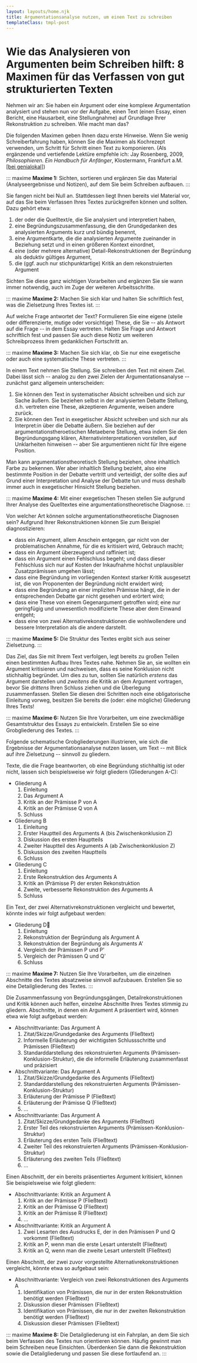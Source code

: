 ```yaml
---
layout: layouts/home.njk
title: Argumentationsanalyse nutzen, um einen Text zu schreiben
templateClass: tmpl-post
---
```


# Wie das Analysieren von Argumenten beim Schreiben hilft: 8 Maximen für das Verfassen von gut strukturierten Texten

Nehmen wir an: Sie haben ein Argument oder eine komplexe Argumentation analysiert und stehen nun vor der Aufgabe, einen Text (einen Essay, einen Bericht, eine Hausarbeit, eine Stellungnahme) auf Grundlage Ihrer Rekonstruktion zu schreiben. Wie macht man das?

Die folgenden Maximen geben Ihnen dazu erste Hinweise. Wenn Sie wenig Schreiberfahrung haben, können Sie die Maximen als Kochrezept verwenden, um Schritt für Schritt einen Text zu komponieren. (Als ergänzende und vertiefende Lektüre empfehle ich: Jay Rosenberg, 2009, *Philosophieren. Ein Handbuch für Anfänger*, Klostermann, Frankfurt a.M. [[bei genialokal]](https://www.genialokal.de/Produkt/Jay-F-Rosenberg/Philosophieren_lid_8165246.html))

::: maxime
**Maxime 1:** Sichten, sortieren und ergänzen Sie das Material (Analyseergebnisse und Notizen), auf dem Sie beim Schreiben aufbauen.
:::

Sie fangen nicht bei Null an. Stattdessen liegt Ihnen bereits viel Material vor, auf das Sie beim Verfassen Ihres Textes zurückgreifen können und sollten. Dazu gehört etwa: 

1. der oder die Quelltext/e, die Sie analysiert und interpretiert haben, 
2. eine Begründungszusammenfassung, die den Grundgedanken des analysierten Arguments kurz und bündig benennt,
3. eine Argumentkarte, die die analysierten Argumente zueinander in Beziehung setzt und in einen größeren Kontext einordnet,  
4. eine (oder mehrere alternative) Detail-Rekonstruktionen der Begründung als deduktiv gültiges Argument, 
5. die (ggf. auch nur stichpunktartige) Kritik an dem rekonstruierten Argument

Sichten Sie diese ganz wichtigen Vorarbeiten und ergänzen Sie sie wann immer notwendig, auch im Zuge der weiteren Arbeitsschritte. 

::: maxime
**Maxime 2:** Machen Sie sich klar und halten Sie schriftlich fest, was die Zielsetzung Ihres Textes ist.
:::

Auf welche Frage antwortet der Text? Formulieren Sie eine eigene (steile oder differenzierte, mutige oder vorsichtige) These, die Sie -- als Antwort auf die Frage -- in dem Essay vertreten. Halten Sie Frage und Antwort schriftlich fest und passen Sie auch diese Notiz um weiteren Schreibprozess Ihrem gedanklichen Fortschritt an.

::: maxime
**Maxime 3:** Machen Sie sich klar, ob Sie nur eine exegetische oder auch eine systematische These vertreten.
:::

In einem Text nehmen Sie Stellung. Sie schreiben den Text mit einem Ziel. Dabei lässt sich -- analog zu den zwei Zielen der Argumentationsanalyse -- zunächst ganz allgemein unterscheiden:

1. Sie können den Text in systematischer Absicht schreiben und sich zur Sache äußern. Sie beziehen selbst in der analysierten Debatte Stellung, d.h. vertreten eine These, akzeptieren Argumente, weisen andere zurück.
2. Sie können den Text in exegetischer Absicht schreiben und sich nur als Interpret:in über die Debatte äußern. Sie beziehen auf der argumentationstheroetischen Metaebene Stellung, etwa indem Sie den Begründungsgang klären, Alternativinterpretationen vorstellen, auf Unklarheiten hinweisen -- aber Sie argumentieren nicht für Ihre eigene Position. 

Man kann argumentationstheoretisch Stellung beziehen, ohne inhaltlich Farbe 
zu bekennen. Wer aber inhaltlich Stellung bezieht, also eine bestimmte Position in der Debatte vertritt und verteidigt, der sollte dies auf Grund einer Interpretation und Analyse der Debatte tun und muss deshalb immer auch in exegetischer Hinsicht Stellung beziehen.

::: maxime
**Maxime 4:** Mit einer exegetischen Thesen stellen Sie aufgrund Ihrer Analyse des Quelltextes eine argumentationstheoretische Diagnose.
:::

Von welcher Art können solche argumentationstheoretische Diagnosen sein? Aufgrund Ihrer Rekonstruktionen können Sie zum Beispiel diagnostizieren: 

* dass ein Argument, allem Anschein entgegen, gar nicht von der problematischen Annahme, für die es kritisiert wird, Gebrauch macht;
* dass ein Argument überzeugend und raffiniert ist;
* dass ein Argument einen Fehlschluss begeht; und dass dieser Fehlschluss sich nur auf Kosten der Inkaufnahme höchst unplausibler Zusatzprämissen umgehen lässt;
* dass eine Begründung im vorliegenden Kontext starker Kritik ausgesetzt ist, die von Proponenten der Begründung nicht erwidert wird; 
* dass eine Begründung an einer impliziten Prämisse hängt, die in der entsprechenden Debatte gar nicht gesehen und erörtert wird; 
* dass eine These von einem Gegenargument getroffen wird; eine nur geringfügig und unwesentlich modifizierte These aber dem Einwand entgeht; 
* dass eine von zwei Alternativrekonstruktionen die wohlwollendere und 
bessere Interpretation als die andere darstellt. 


::: maxime
**Maxime 5:** Die Struktur des Textes ergibt sich aus seiner Zielsetzung.
:::

Das Ziel, das Sie mit Ihrem Text verfolgen, legt bereits zu großen Teilen einen bestimmten Aufbau Ihres Textes nahe. Nehmen Sie an, sie wollten ein Argument kritisieren und nachweisen, dass es seine Konklusion nicht stichhaltig begründet. Um dies zu tun, sollten Sie natürlich *erstens* das Argument darstellen und *zweitens* die Kritik an dem Argument vortragen, bevor Sie *drittens* Ihren Schluss ziehen und die Überlegung zusammenfassen. Stellen Sie diesen drei Schritten noch eine obligatorische Einleitung vorweg, besitzen Sie bereits die (oder: eine mögliche) Gliederung Ihres Texts! 

::: maxime
**Maxime 6:** Nutzen Sie Ihre Vorarbeiten, um eine zweckmäßige Gesamtstruktur des Essays zu entwickeln. Erstellen Sie so eine Grobgliederung des Textes.
:::

Folgende schematische Grobgliederungen illustrieren, wie sich die Ergebnisse der Argumentationsanalyse nutzen lassen, um Text -- mit Blick auf ihre Zielsetzung -- sinnvoll zu gliedern. 

Texte, die die Frage beantworten, ob eine Begründung stichhaltig ist oder nicht, lassen sich beispielsweise wir folgt gliedern (Gliederungen A-C):

* Gliederung A
  1. Einleitung 
  2. Das Argument A 
  3. Kritik an der Prämisse P von A 
  4. Kritik an der Prämisse Q von A 
  5. Schluss 
* Gliederung B
  1. Einleitung 
  2. Erster Hauptteil des Arguments A (bis Zwischenkonklusion Z) 
  3. Diskussion des ersten Hauptteils 
  4. Zweiter Hauptteil des Arguments A (ab Zwischenkonklusion Z) 
  5. Diskussion des zweiten Hauptteils 
  6. Schluss 
* Gliederung C
  1. Einleitung 
  2. Erste Rekonstruktion des Arguments A 
  3. Kritik an (Prämisse P) der ersten Rekonstruktion 
  4. Zweite, verbesserte Rekonstruktion des Arguments A 
  5. Schluss 

Ein Text, der zwei Alternativrekonstruktionen vergleicht und bewertet, könnte indes wir folgt aufgebaut werden:

* Gliederung D
  1. Einleitung 
  2. Rekonstruktion der Begründung als Argument A 
  3. Rekonstruktion der Begründung als Arguments A' 
  4. Vergleich der Prämissen P und P' 
  5. Vergleich der Prämissen Q und Q' 
  6. Schluss 

::: maxime
**Maxime 7:** Nutzen Sie Ihre Vorarbeiten, um die einzelnen Abschnitte des Textes absatzweise sinnvoll aufzubauen. Erstellen Sie so eine Detailgliederung des Textes.
::: 

Die Zusammenfassung von Begründungsgängen, Detailrekonstruktionen und Kritik können auch helfen, einzelne Abschnitte Ihres Textes stimmig zu gliedern. Abschnitte, in denen ein Argument A präsentiert wird, können etwa wie folgt aufgebaut werden: 

* Abschnittvariante: Das Argument A 
    1. Zitat/Skizze/Grundgedanke des Arguments (Fließtext) 
    2. Informelle Erläuterung der wichtigsten Schlussschritte und Prämissen (Fließtext) 
    3. Standarddarstellung des rekonstruierten Arguments (Prämissen-Konklusion-Struktur), die die informelle Erläuterung zusammenfasst und präzisiert 
* Abschnittvariante: Das Argument A 
    1. Zitat/Skizze/Grundgedanke des Arguments (Fließtext) 
    2. Standarddarstellung des rekonstruierten Arguments (Prämissen-Konklusion-Struktur)
    3. Erläuterung der Prämisse P (Fließtext) 
    4. Erläuterung der Prämisse Q (Fließtext) 
    5. ...
* Abschnittvariante: Das Argument A 
    1. Zitat/Skizze/Grundgedanke des Arguments (Fließtext) 
    2. Erster Teil des rekonstruierten Arguments (Prämissen-Konklusion-Struktur) 
    3. Erläuterung des ersten Teils (Fließtext) 
    4. Zweiter Teil des rekonstruierten Arguments (Prämissen-Konklusion-Struktur) 
    5. Erläuterung des zweiten Teils (Fließtext) 
    6. ...

Einen Abschnitt, der ein bereits präsentiertes Argument kritisiert, können Sie beispielsweise wie folgt gliedern:

* Abschnittvariante: Kritik an Argument A  
   1. Kritik an der Prämisse P (Fließtext) 
   2. Kritik an der Prämisse Q (Fließtext) 
   3. Kritik an der Prämisse R (Fließtext) 
   4. ... 
* Abschnittvariante: Kritik an Argument A  
   1. Zwei Lesarten des Ausdrucks E, der in den Prämissen P und Q vorkommt (Fließtext) 
   2. Kritik an P, wenn man die erste Lesart unterstellt (Fließtext) 
   3. Kritik an Q, wenn man die zweite Lesart unterstellt (Fließtext) 

Einen Abschnitt, der zwei zuvor vorgestellte Alternativrekonstruktionen vergleicht, könnte etwa so aufgebaut sein:

* Abschnittvariante: Vergleich von zwei Rekonstruktionen des Arguments A 
   1. Identifikation von Prämissen, die nur in der ersten Rekonstruktion benötigt werden (Fließtext) 
   2. Diskussion dieser Prämissen (Fließtext) 
   3. Identifikation von Prämissen, die nur in der zweiten Rekonstruktion benötigt werden (Fließtext) 
   4. Diskussion dieser Prämissen (Fließtext) 

::: maxime
**Maxime 8:** Die Detailgliederung ist ein Fahrplan, an dem Sie sich beim Verfassen des Textes nun orientieren können. Häufig gewinnt man beim Schreiben neue Einsichten. Überdenken Sie dann die Rekonstruktion sowie die Detailgliederung und passen Sie diese fortlaufend an.
::: 

